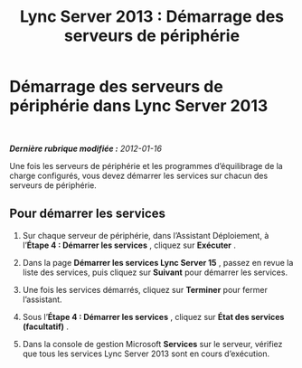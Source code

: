 ﻿---
title: 'Lync Server 2013 : Démarrage des serveurs de périphérie'
TOCTitle: Démarrage des serveurs de périphérie
ms:assetid: fe62b18f-2189-4112-ba90-b1c590cf84d5
ms:mtpsurl: https://technet.microsoft.com/fr-fr/library/Gg413083(v=OCS.15)
ms:contentKeyID: 49299449
ms.date: 05/20/2016
mtps_version: v=OCS.15
ms.translationtype: HT
---

# Démarrage des serveurs de périphérie dans Lync Server 2013

 

_**Dernière rubrique modifiée :** 2012-01-16_

Une fois les serveurs de périphérie et les programmes d’équilibrage de la charge configurés, vous devez démarrer les services sur chacun des serveurs de périphérie.

## Pour démarrer les services

1.  Sur chaque serveur de périphérie, dans l’Assistant Déploiement, à l’**Étape 4 : Démarrer les services** , cliquez sur **Exécuter** .

2.  Dans la page **Démarrer les services Lync Server 15** , passez en revue la liste des services, puis cliquez sur **Suivant** pour démarrer les services.

3.  Une fois les services démarrés, cliquez sur **Terminer** pour fermer l’assistant.

4.  Sous l’**Étape 4 : Démarrer les services** , cliquez sur **État des services (facultatif)** .

5.  Dans la console de gestion Microsoft **Services** sur le serveur, vérifiez que tous les services Lync Server 2013 sont en cours d’exécution.

